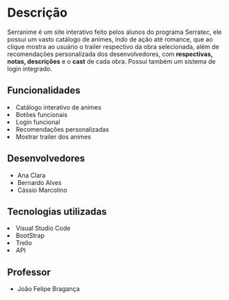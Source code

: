 
<h1>Descrição</h1>

<p>Serranime é um site interativo feito pelos alunos do programa Serratec, ele possui um vasto catálogo de animes, indo de ação até romance, que ao clique mostra ao usuário o trailer respectivo da obra selecionada, além de recomendações personalizada dos desenvolvedores, com <b>respectivas, notas, descrições</b> e o <b>cast</b> de cada obra. Possui também um sistema de login integrado.</p>

<h2>Funcionalidades</h2>
<li>Catálogo interativo de animes</li>
<li>Botões funcionais</li>
<li>Login funcional</li>
<li>Recomendações personalizadas</li></ul>
<li>Mostrar trailer dos animes</li></ul>

<h2>Desenvolvedores</h2>

<ul>
<li>Ana Clara</li>
<li>Bernardo Alves</li>
<li>Cássio Marcolino</li></ul>

<h2>Tecnologias utilizadas</h2>

<li>Visual Studio Code</li>
<li>BootStrap</li>
<li>Trello</li></ul>
<li>API</li></ul>

<h2>Professor</h2>


<ul>
<li>João Felipe Bragança</li>
</ul>
